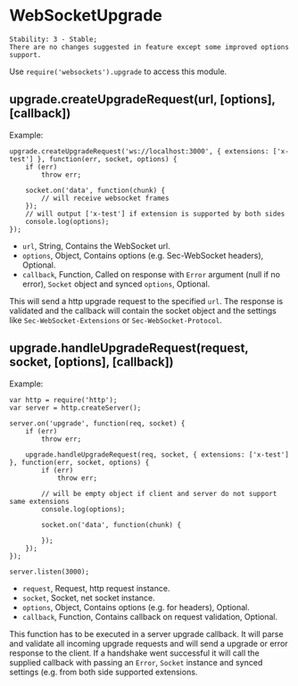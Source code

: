# WebSocketUpgrade

    Stability: 3 - Stable; 
    There are no changes suggested in feature except some improved options support.

Use `require('websockets').upgrade` to access this module.

## upgrade.createUpgradeRequest(url, [options], [callback])

Example:

    upgrade.createUpgradeRequest('ws://localhost:3000', { extensions: ['x-test'] }, function(err, socket, options) {
        if (err)
            throw err;

        socket.on('data', function(chunk) {
            // will receive websocket frames
        });
        // will output ['x-test'] if extension is supported by both sides
        console.log(options);
    });

* `url`, String, Contains the WebSocket url.
* `options`, Object, Contains options (e.g. Sec-WebSocket headers), Optional.
* `callback`, Function, Called on response with `Error` argument (null if no error), `Socket` object and synced `options`, Optional.

This will send a http upgrade request to the specified `url`. The response is validated and the callback will
contain the socket object and the settings like `Sec-WebSocket-Extensions` or `Sec-WebSocket-Protocol`.

## upgrade.handleUpgradeRequest(request, socket, [options], [callback])

Example:

    var http = require('http');
    var server = http.createServer();

    server.on('upgrade', function(req, socket) {
        if (err)
            throw err;

        upgrade.handleUpgradeRequest(req, socket, { extensions: ['x-test'] }, function(err, socket, options) {
            if (err)
                throw err;

            // will be empty object if client and server do not support same extensions
            console.log(options);
            
            socket.on('data', function(chunk) {

            });
        });
    });

    server.listen(3000);

* `request`, Request, http request instance.
* `socket`, Socket, net socket instance.
* `options`, Object, Contains options (e.g. for headers), Optional.
* `callback`, Function, Contains callback on request validation, Optional.

This function has to be executed in a server upgrade callback.
It will parse and validate all incoming upgrade requests and will send a upgrade or error response to the client.
If a handshake went successful it will call the supplied callback with passing an `Error`, `Socket` instance and 
synced settings (e.g. from both side supported extensions.
